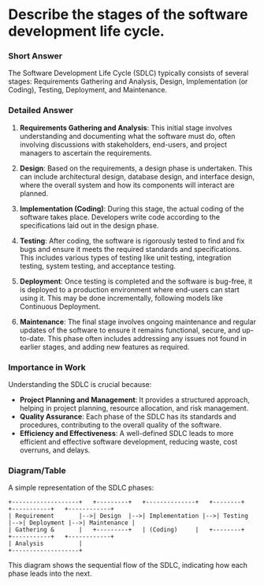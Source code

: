 # Describe the stages of the software development life cycle.

### Short Answer
The Software Development Life Cycle (SDLC) typically consists of several stages: Requirements Gathering and Analysis, Design, Implementation (or Coding), Testing, Deployment, and Maintenance.

### Detailed Answer
1. **Requirements Gathering and Analysis**: This initial stage involves understanding and documenting what the software must do, often involving discussions with stakeholders, end-users, and project managers to ascertain the requirements.

2. **Design**: Based on the requirements, a design phase is undertaken. This can include architectural design, database design, and interface design, where the overall system and how its components will interact are planned.

3. **Implementation (Coding)**: During this stage, the actual coding of the software takes place. Developers write code according to the specifications laid out in the design phase.

4. **Testing**: After coding, the software is rigorously tested to find and fix bugs and ensure it meets the required standards and specifications. This includes various types of testing like unit testing, integration testing, system testing, and acceptance testing.

5. **Deployment**: Once testing is completed and the software is bug-free, it is deployed to a production environment where end-users can start using it. This may be done incrementally, following models like Continuous Deployment.

6. **Maintenance**: The final stage involves ongoing maintenance and regular updates of the software to ensure it remains functional, secure, and up-to-date. This phase often includes addressing any issues not found in earlier stages, and adding new features as required.

### Importance in Work
Understanding the SDLC is crucial because:

- **Project Planning and Management**: It provides a structured approach, helping in project planning, resource allocation, and risk management.
- **Quality Assurance**: Each phase of the SDLC has its standards and procedures, contributing to the overall quality of the software.
- **Efficiency and Effectiveness**: A well-defined SDLC leads to more efficient and effective software development, reducing waste, cost overruns, and delays.

### Diagram/Table
A simple representation of the SDLC phases:

```plaintext
+-------------------+   +---------+   +--------------+   +--------+   +-----------+   +------------+
| Requirement       |-->| Design  |-->| Implementation |-->| Testing |-->| Deployment |-->| Maintenance |
| Gathering &       |   +---------+   | (Coding)     |   +--------+   +-----------+   +------------+
| Analysis          |
+-------------------+
```

This diagram shows the sequential flow of the SDLC, indicating how each phase leads into the next.